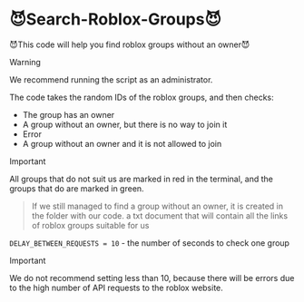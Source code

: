 # 😈Search-Roblox-Groups😈
😈This code will help you find roblox groups without an owner😈

> [!WARNING]
> We recommend running the script as an administrator.

The code takes the random IDs of the roblox groups, and then checks:
* The group has an owner
* A group without an owner, but there is no way to join it
* Error
* A group without an owner and it is not allowed to join

> [!IMPORTANT]
> All groups that do not suit us are marked in red in the terminal, and the groups that do are marked in green.
>> If we still managed to find a group without an owner, it is created in the folder with our code. a txt document that will contain all the links of roblox groups suitable for us

`DELAY_BETWEEN_REQUESTS = 10` - the number of seconds to check one group
> [!IMPORTANT]
>We do not recommend setting less than 10, because there will be errors due to the high number of API requests to the roblox website.

